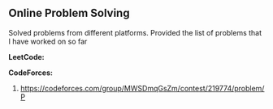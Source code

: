 ## Online Problem Solving ##
Solved problems from different platforms. Provided the list of problems that I have worked on so far

**LeetCode:**

**CodeForces:**
1. https://codeforces.com/group/MWSDmqGsZm/contest/219774/problem/P



